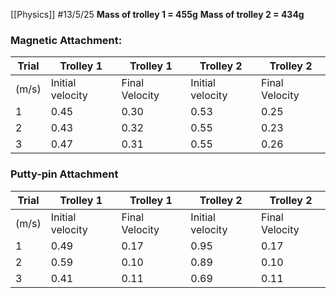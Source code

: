 [[Physics]]
#13/5/25 
**Mass of trolley 1 = 455g**
**Mass of trolley 2 = 434g**
### Magnetic Attachment:

| Trial | Trolley 1        | Trolley 1      | Trolley 2        | Trolley 2      |
| ----- | ---------------- | -------------- | ---------------- | -------------- |
| (m/s) | Initial velocity | Final Velocity | Initial velocity | Final Velocity |
| 1     | 0.45             | 0.30           | 0.53             | 0.25           |
| 2     | 0.43             | 0.32           | 0.55             | 0.23           |
| 3     | 0.47             | 0.31           | 0.55             | 0.26           |
### Putty-pin Attachment

| Trial | Trolley 1        | Trolley 1      | Trolley 2        | Trolley 2      |
| ----- | ---------------- | -------------- | ---------------- | -------------- |
| (m/s) | Initial velocity | Final Velocity | Initial velocity | Final Velocity |
| 1     | 0.49             | 0.17           | 0.95             | 0.17           |
| 2     | 0.59             | 0.10           | 0.89             | 0.10           |
| 3     | 0.41             | 0.11           | 0.69             | 0.11           |
